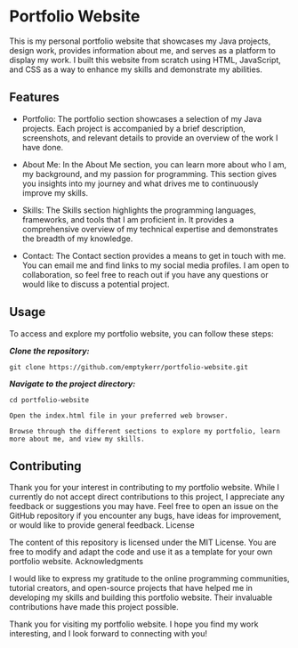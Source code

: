# Portfolio Website
 

This is my personal portfolio website that showcases my Java projects, design work, provides information about me, and serves as a platform to display my work. I built this website from scratch using HTML, JavaScript, and CSS as a way to enhance my skills and demonstrate my abilities.

## Features

* Portfolio: The portfolio section showcases a selection of my Java projects. Each project is accompanied by a brief description, screenshots, and relevant details to provide an overview of the work I have done.

* About Me: In the About Me section, you can learn more about who I am, my background, and my passion for programming. This section gives you insights into my journey and what drives me to continuously improve my skills.

* Skills: The Skills section highlights the programming languages, frameworks, and tools that I am proficient in. It provides a comprehensive overview of my technical expertise and demonstrates the breadth of my knowledge.

* Contact: The Contact section provides a means to get in touch with me. You can email me and find links to my social media profiles. I am open to collaboration, so feel free to reach out if you have any questions or would like to discuss a potential project.

## Usage

To access and explore my portfolio website, you can follow these steps:

***Clone the repository:***

    git clone https://github.com/emptykerr/portfolio-website.git

***Navigate to the project directory:***

    cd portfolio-website

    Open the index.html file in your preferred web browser.

    Browse through the different sections to explore my portfolio, learn more about me, and view my skills.

## Contributing

Thank you for your interest in contributing to my portfolio website. While I currently do not accept direct contributions to this project, I appreciate any feedback or suggestions you may have. Feel free to open an issue on the GitHub repository if you encounter any bugs, have ideas for improvement, or would like to provide general feedback.
License

The content of this repository is licensed under the MIT License. You are free to modify and adapt the code and use it as a template for your own portfolio website.
Acknowledgments

I would like to express my gratitude to the online programming communities, tutorial creators, and open-source projects that have helped me in developing my skills and building this portfolio website. Their invaluable contributions have made this project possible.

Thank you for visiting my portfolio website. I hope you find my work interesting, and I look forward to connecting with you!

